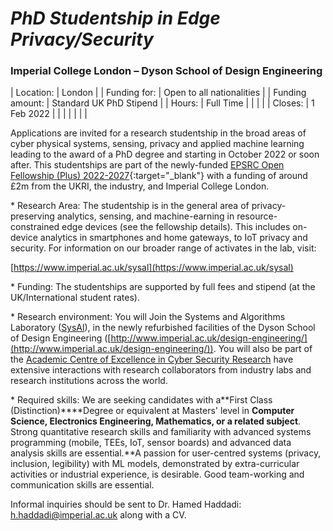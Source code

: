 # *PhD Studentship in Edge Privacy/Security*

### **Imperial College London – Dyson School of Design Engineering**

| Location: | London |
| Funding for: | Open to all nationalities |
| Funding amount: | Standard UK PhD Stipend |
| Hours: | Full Time |
|   |   |
| Closes: | 1 Feb 2022 |
|   |   |
|   |   |

Applications are invited for a research studentship in the broad areas of cyber physical systems, sensing, privacy and applied machine learning leading to the award of a PhD degree and starting in October 2022 or soon after. This studentships are part of the newly-funded [EPSRC Open Fellowship (Plus) 2022-2027](https://haddadi.github.io/EPRSCFellowship/){:target="_blank"} with a funding of around £2m from the UKRI, the industry, and Imperial College London. 

\* Research Area: The studentship is in the general area of privacy-preserving analytics, sensing, and machine-earning in resource-constrained edge devices (see the fellowship details). This includes on-device analytics in smartphones and home gateways, to IoT privacy and security. For information on our broader range of activates in the lab, visit:

[https://www.imperial.ac.uk/sysal](https://www.imperial.ac.uk/sysal)


\* Funding: The studentships are supported by full fees and stipend (at the UK/International student rates).

\* Research environment: You will Join the Systems and Algorithms Laboratory ([SysAl](https://www.imperial.ac.uk/sysal)), in the newly refurbished facilities of the Dyson School of Design Engineering ([http://www.imperial.ac.uk/design-engineering/](http://www.imperial.ac.uk/design-engineering/)). You will also be part of the [Academic Centre of Excellence in Cyber Security Research](https://www.imperial.ac.uk/cyber-security/) have extensive interactions with research collaborators from industry labs and research institutions across the world.

\* Required skills: We are seeking candidates with a**First Class (Distinction)****Degree or equivalent at Masters&#39; level in **Computer Science, Electronics Engineering, Mathematics, or a related subject**. Strong quantitative research skills and familiarity with advanced systems programming (mobile, TEEs, IoT, sensor boards) and advanced data analysis skills are essential.**A passion for user-centred systems (privacy, inclusion, legibility) with ML models, demonstrated by extra-curricular activities or industrial experience, is desirable. Good team-working and communication skills are essential.

Informal inquiries should be sent to Dr. Hamed Haddadi: [h.haddadi@imperial.ac.uk](mailto:h.haddadi@imperial.ac.uk) along with a CV.
